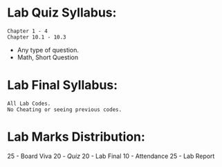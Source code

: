# Lab Quiz Syllabus:
    Chapter 1 - 4 
    Chapter 10.1 - 10.3 

- Any type of question.
- Math, Short Question

# Lab Final Syllabus:
    All Lab Codes.
    No Cheating or seeing previous codes.

# Lab Marks Distribution:
25 - Board Viva
20 - *Quiz*
20 - Lab Final
10 - Attendance
25 - Lab Report
